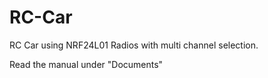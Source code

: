 # RC-Car
RC Car using NRF24L01 Radios with multi channel selection. 

Read the manual under "Documents"
